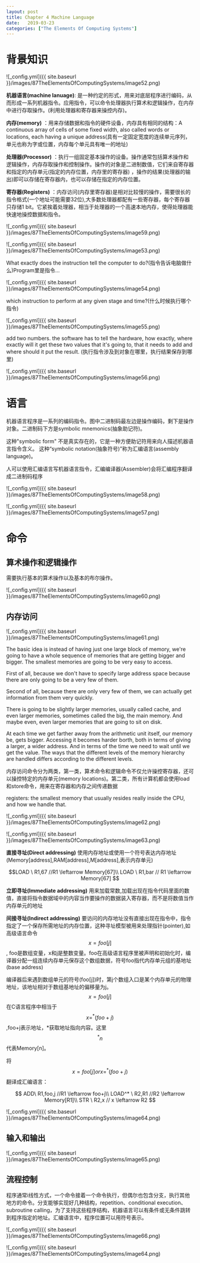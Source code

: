 ```yaml
---
layout: post
title: Chapter 4 Machine Language
date:   2019-03-23
categories: ["The Elements Of Computing Systems"]
---
```


# 背景知识

![_config.yml]({{ site.baseurl }}/images/87TheElementsOfComputingSystems/image52.png) 

**机器语言(machine lanuage)**: 是一种约定的形式，用来对底层程序进行编码，从而形成一系列机器指令。应用指令，可以命令处理器执行算术和逻辑操作，在内存中进行存取操作。(利用处理器和寄存器来操控内存)。

**内存(memory)** ：用来存储数据和指令的硬件设备，内存具有相同的结构：A continuous array of cells of some fixed width, also called words or locations, each having a unique address(具有一定固定宽度的连续单元序列，单元也称为字或位置，内存每个单元具有唯一的地址) 

**处理器(Processor)** ：执行一组固定基本操作的设备。操作通常包括算术操作和逻辑操作，内存存取操作和控制操作。操作的对象是二进制数值，它们来自寄存器和指定的内存单元(指定的内存位置，内存里的寄存器) ，操作的结果(处理器的输出)即可以存储在寄存器内，也可以存储在指定的内存位置。

**寄存器(Registers)** ：内存访问(内存里寄存器)是相对比较慢的操作，需要很长的指令格式(一个地址可能需要32位),大多数处理器都配有一些寄存器，每个寄存器只存储1 bit。它紧挨着处理器，相当于处理器的一个高速本地内存，使得处理器能快速地操控数据和指令。

![_config.yml]({{ site.baseurl }}/images/87TheElementsOfComputingSystems/image59.png) 

![_config.yml]({{ site.baseurl }}/images/87TheElementsOfComputingSystems/image53.png)  

What exactly does the instruction tell the computer to do?(指令告诉电脑做什么)Program里是指令...   
 
![_config.yml]({{ site.baseurl }}/images/87TheElementsOfComputingSystems/image54.png) 

which instruction to perform at any given stage and time?(什么时候执行哪个指令)

![_config.yml]({{ site.baseurl }}/images/87TheElementsOfComputingSystems/image55.png) 


add two numbers. the software has to tell the hardware, how exactly, where exactly will it get these two values that it's going to, that it needs to add and where should it put the result. (执行指令涉及到对象在哪里，执行结果保存到哪里)

![_config.yml]({{ site.baseurl }}/images/87TheElementsOfComputingSystems/image56.png) 

# 语言  

机器语言程序是一系列的编码指令。图中二进制码最左边是操作编码，剩下是操作对象。二进制码下方是symbolic mnemonics(抽象助记符)。   

这种"symbolic form" 不是真实存在的，它是一种方便助记符用来向人描述机器语言指令含义。 这种“symbolic notation(抽象符号)”称为汇编语言(assembly language)。  

人可以使用汇编语言写机器语言指令，汇编编译器(Assembler)会将汇编程序翻译成二进制码程序  

![_config.yml]({{ site.baseurl }}/images/87TheElementsOfComputingSystems/image58.png) 

![_config.yml]({{ site.baseurl }}/images/87TheElementsOfComputingSystems/image57.png)  


# 命令 

## 算术操作和逻辑操作  

需要执行基本的算术操作以及基本的布尔操作。  

 

![_config.yml]({{ site.baseurl }}/images/87TheElementsOfComputingSystems/image60.png)

## 内存访问   

![_config.yml]({{ site.baseurl }}/images/87TheElementsOfComputingSystems/image61.png)

The basic idea is instead of having just one large block of memory, we're going to have a whole sequence of memories that are getting bigger and bigger. The smallest memories are going to be very easy to access.

First of all, because we don't have to specify large address space because there are only going to be a very few of them. 

Second of all, because there are only very few of them, we can actually get information from them very quickly. 

There is going to be slightly larger memories, usually called cache, and even larger memories, sometimes called the big, the main memory. And maybe even, even larger memories that are going to sit on disk.

At each time we get farther away from the arithmetic unit itself, our memory be, gets bigger. Accessing it becomes harder borth, both in terms of giving a larger, a wider address. And in terms of the time we need to wait until we get the value. The ways that the different levels of the memory hierarchy are handled differs according to the different levels. 


内存访问命令分为两类，第一类，算术命令和逻辑命令不仅允许操控寄存器，还可以操控特定的内存单元(memory locations)。第二类，所有计算机都会使用load和store命令，用来在寄存器和内存之间传递数据  

registers: the smallest memory that usually resides really inside the CPU, and how we handle that.

![_config.yml]({{ site.baseurl }}/images/87TheElementsOfComputingSystems/image62.png)

![_config.yml]({{ site.baseurl }}/images/87TheElementsOfComputingSystems/image63.png)

**直接寻址(Direct addressing)** 使用内存地址或使用一个符号表达内存地址(Memory[address],RAM[address],M[address],表示内存单元)

$$LOAD \ R1,67  //R1 \leftarrow Memory[67]\\
LOAD \ R1,bar // R1 \leftarrow Memory[67] $$

**立即寻址(Immediate addressing)** 用来加载常数,加载出现在指令代码里面的数值，直接将指令数据域中的内容当作要操作的数据装入寄存器，而不是将数值当作内存单元的地址

**间接寻址(Indirect addressing)** 要访问的内存地址没有直接出现在指令中，指令指定了一个保存所需地址的内存位置，这种寻址模型被用来处理指针(pointer),如高级语言命令$$x=foo[j]$$, foo是数组变量，x和j是整数变量。foo在高级语言程序里被声明和初始化时，编译器分配一组连续内存单元保存这个数组数据，符号foo指代内存单元组的基地址(base address)

编译器后来遇到数组单元的符号(foo[j])时，第j个数组入口是某个内存单元的物理地址，该地址相对于数组基地址的偏移量为j。$$x=foo[j]$$在C语言程序中相当于$$x=^*(foo+j)$$,foo+j表示地址，*获取地址指向内容。这里$$^* n$$代表Memory[n]。

将$$x=foo[j] or x=^*(foo+j)$$翻译成汇编语言：

$$
ADD\ R1,foo,j //R1 \leftarrow foo+j\\
LOAD^* \ R2,R1 //R2 \leftarrow Memory[R1]\\
STR \  R2,x // x \leftarrow R2
$$

![_config.yml]({{ site.baseurl }}/images/87TheElementsOfComputingSystems/image64.png)


## 输入和输出 

![_config.yml]({{ site.baseurl }}/images/87TheElementsOfComputingSystems/image65.png)


## 流程控制  

程序通常i线性方式，一个命令接着一个命令执行，但偶尔也包含分支，执行其他地方的命令。分支能够实现好几种结构，repetition、conditional execution、subroutine calling，为了支持这些程序结构，机器语言可以有条件或无条件跳转到程序指定的地址。汇编语言中，程序位置可以用符号表示。

![_config.yml]({{ site.baseurl }}/images/87TheElementsOfComputingSystems/image66.png) 

![_config.yml]({{ site.baseurl }}/images/87TheElementsOfComputingSystems/image64.png)

